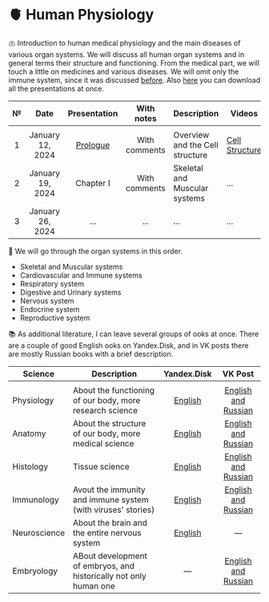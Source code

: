 # 🫀 Human Physiology

🫁 Introduction to human medical physiology and the main diseases of various organ systems. We will discuss all human organ systems and in general terms their structure and functioning. From the medical part, we will touch a little on medicines and various diseases. We will omit only the immune system, since it was discussed [before](https://github.com/subpolare/france/blob/main/2023-Virology-Immunology.md). Also [here](https://disk.yandex.ru/d/GrtnUE2wBBBAsQ) you can download all the presentations at once.

| № | Date | Presentation | With notes | Description | Videos |
| :-----: | :-----: | :-----: | :-----: | ----- | ----- |
|  |  |  |  |  |  |
| 1 | January 12, 2024 | [Prologue](https://disk.yandex.ru/i/b8tPuK8po7Sq1w) | With comments | Overview and the Cell structure | [Cell Structure](https://youtu.be/0xe1s65IH0w) |
| 2 | January 19, 2024 | Chapter I  | With comments | Skeletal and Muscular systems | ... |
| 3 | January 26, 2024 | ...  | ... | ... | ... |

🧠 We will go through the organ systems in this order.
* Skeletal and Muscular systems 
* Cardiovascular and Immune systems
* Respiratory system 
* Digestive and Urinary systems
* Nervous system 
* Endocrine system 
* Reproductive system 

📚 As additional literature, I can leave several groups of ooks at once. There are a couple of good English ooks on Yandex.Disk, and in VK posts there are mostly Russian books with a brief description.

| Science | Description | Yandex.Disk | VK Post | 
| ----- | ----- | :-----: | :-----: | 
|  |  |  |  | 
| Physiology | About the functioning of our body, more research science | [English](https://disk.yandex.ru/d/bTB8F2Tn3e39vw) | [English and Russian](https://vk.com/wall-93139590_697) |
| Anatomy | About the structure of our body, more medical science | [English](https://disk.yandex.ru/d/ZlSzm7qxu-XpAg) | [English and Russian](https://vk.com/wall-93139590_4799) |
| Histology | Tissue science | [English](https://disk.yandex.ru/d/ouFDwAunKhrfRA) | [English and Russian](https://vk.com/wall-93139590_990) |
| Immunology | Avout the immunity and immune system (with viruses' stories) | [English](https://disk.yandex.ru/d/kr-LvZ230ZSM3g) | [English and Russian](https://vk.com/wall-93139590_3272) |
| Neuroscience | About the brain and the entire nervous system | [English](https://disk.yandex.ru/d/Jn7zNqFFRu_FzQ) | — |
| Embryology | ABout development of embryos, and historically not only human one | — | [English and Russian](https://vk.com/wall-93139590_649) |
